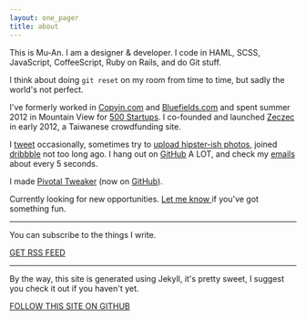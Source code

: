```yaml
---
layout: one_pager
title: about
---
```


This is Mu-An. I am a designer & developer. I code in HAML, SCSS, JavaScript, CoffeeScript, Ruby on Rails, and do Git stuff. 

I think about doing `git reset` on my room from time to time, but sadly the world's not perfect. 

I've formerly worked in <a href='http://copyin.com' id='copyin-about' target='_blank'>Copyin.com</a> and <a href='http://bluefields.com' id='bluefields-about' target='_blank'>Bluefields.com</a> and spent summer 2012 in Mountain View for <a href='http://500.co/' id='bluefields-about' target='_blank'>500 Startups</a>. I co-founded and launched <a href='http://zeczec.com' id='zeczec' target='_blank'>Zeczec</a> in early 2012, a Taiwanese crowdfunding site.

I <a href='http://twitter.com/muanchiou' id='twitter' target='_blank'>tweet</a> occasionally, sometimes try to <a href='http://instagram.com/muanchiou' id='instagram' target='_blank'>upload hipster-ish photos</a>, joined <a href='http://dribbble.com/muan' id='dribbble' target='_blank'>dribbble</a> not too long ago. I hang out on <a href='http://github.com/muan' id='github' target='_blank'>GitHub</a> A LOT, and check my <a href='mailto:me@muanchiou.com' id='email-icon' target='_blank'>emails</a> about every 5 seconds.

I made <a href='https://chrome.google.com/webstore/detail/pivotal-tweaker/aodalckpkgijlndlnlhblojedfboaglg' id='tweaker' target='_blank'>Pivotal Tweaker</a> (now on <a href="https://github.com/muan/pivotal-tweaker" id="pt-github" target="_blank">GitHub</a>).

Currently looking for new opportunities. [Let me know ](mailto:hello@muan.co) if you've got something fun.

---

You can subscribe to the things I write.

<a href='/feed.xml' id='subscribe'  class='big-button red' target='_blank'>GET RSS FEED</a>

---

By the way, this site is generated using Jekyll, it's pretty sweet, I suggest you check it out if you haven't yet.

<a href='https://github.com/muan/muan.github.com' class='big-button green' id='star-github' target='_blank'>FOLLOW THIS SITE ON GITHUB</a>